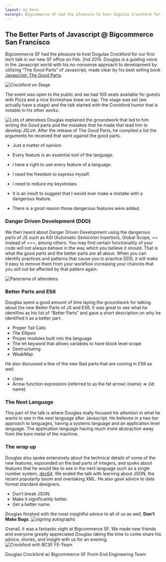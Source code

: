```yaml
---
layout: no_hero
excerpt: Bigcommerce SF had the pleasure to host Dogulas Crockford for our first tech talk in our new SF office on Feb. 2nd 2015. Douglas is a guiding voice in the Javascript world with his no-nonsense approach to development by utilizing “The Good Parts” of Javascript, made clear by his best selling book [Javascript: The Good Parts](http://shop.oreilly.com/product/9780596517748.do).
---
```


## The Better Parts of Javascript @ Bigcommerce San Francisco
Bigcommerce SF had the pleasure to host Dogulas Crockford for our first tech talk in our new SF office on Feb. 2nd 2015. Douglas is a guiding voice in the Javascript world with his no-nonsense approach to development by utilizing “The Good Parts” of Javascript, made clear by his best selling book [Javascript: The Good Parts](http://shop.oreilly.com/product/9780596517748.do).

![Crockford on Stage](http://i.imgur.com/hGZ4Hnt.jpg)

The event was open to the public and we had 100 seats available for guests with Pizza and a nice Scrimshaw brew on tap. The stage was set (we actually have a stage) and the talk started with the Crockford humor that is notable in his other works.

![Lots of attendees](http://i.imgur.com/1dWcU1A.png)
Douglas explained the groundwork that led to him writing the Good parts and the mistakes that he made that lead him to develop JSLint. After the release of The Good Parts, he compiled a list the arguments he received that went against the good parts.

* Just a matter of opinion.
* Every feature is an essential tool of the language.
* I have a right to use every feature of a language.
* I need the freedom to express myself.
* I need to reduce my keystrokes
* It is an insult to suggest that I would ever make a mistake with a dangerous feature.

* There is a good reason those dangerous features were added.

### Danger Driven Development (DDD)
We then heard about Danger Driven Development using the dangerous parts of JS such as ASI (Automatic Semicolon Insertion), Global Scope, == instead of ===, among others. You may find certain functionality of your code will not always behave in the way which you believe it should. That is what the good parts and the better parts are all about. When you can identify practices and patterns that cause you to practice DDD, it will make it easy to remove them from your workflow increasing your chances that you will not be affected by that pattern again.

![Panorama of attendees](http://i.imgur.com/fnxC7jX.png)
### Better Parts and ES6
Douglas spent a good amount of time laying the groundwork for talking about the new Better Parts of JS and ES6. It was great to see what he identifies as his list of “Better Parts” and gave a short description on why he identified it as a better part.

* Proper Tail Calls
* The Ellipsis
* Proper modules built into the language
* The let keyword that allows variables to have block level scope
* Destructuring
* WeakMap

He also discussed a few of the new Bad parts that are coming in ES6 as well.
* class
* Arrow function expression (referred to as the fat arrow) (name) => {id: name}

### The Next Language
This part of the talk is where Douglas really focused his attention in what he wants to see in the next language after Javascript. He believes in a two tier approach to languages, having a systems language and an application level language. The application language having much more abstraction away from the bare metal of the machine.

### The wrap up
Douglas also spoke extensively about the technical details of some of the new features, expounded on the bad parts of integers, and spoke about features that he would like to see in the next language such as a single number system, [dec64](http://dec64.com). We ended the talk with learning about JSON, the recent popularity boom and overtaking XML. He also gave advice to data format standard designers.
* Don’t break JSON.
* Make it significantly better.
* Get a better name.

Douglas finished with the most insightful advice to all of us as well, **Don’t Make Bugs**.
![signing autographs](http://i.imgur.com/YCNxxq3.png)

Overall, it was a fantastic night at Bigcommerce SF. We made new friends and everyone greatly appreciated Douglas taking the time to come share his advice, stories, and insight with us for an evening.
![Crockford with BCSF FE-Team](http://i.imgur.com/mobxdEa.jpg)

Douglas Crockford w/ Bigcommerce SF Front-End Engineering Team
